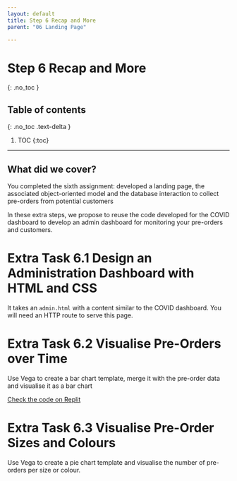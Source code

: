 ```yaml
---
layout: default
title: Step 6 Recap and More
parent: "06 Landing Page"

---
```


# Step 6 Recap and More
{: .no_toc }

## Table of contents
{: .no_toc .text-delta }

1. TOC
{:toc}

---


## What did we cover?

You completed the sixth assignment: developed a landing page, the associated object-oriented model and the database interaction to collect pre-orders from potential customers

In these extra steps, we propose to reuse the code developed for the COVID dashboard to develop an admin dashboard for monitoring your pre-orders and customers.

# Extra Task 6.1 Design an Administration Dashboard with HTML and CSS

It takes an `admin.html` with a content similar to the COVID dashboard. You will need an HTTP route to serve this page. 

# Extra Task 6.2 Visualise Pre-Orders over Time

Use Vega to create a bar chart template, merge it with the pre-order data and visualise it as a bar chart

[Check the code on Replit](https://repl.it/@IO1075/06-landing-page-step5-4)

# Extra Task 6.3 Visualise Pre-Order Sizes and Colours

Use Vega to create a pie chart template and visualise the number of pre-orders per size or colour.